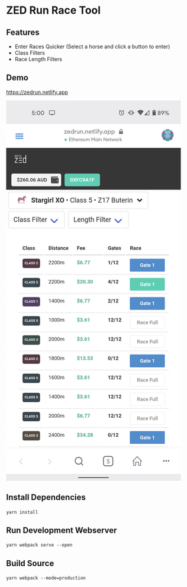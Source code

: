 # ZED Run Race Tool

## Features

- Enter Races Quicker (Select a horse and click a button to enter)
- Class Filters
- Race Length Filters

## Demo

https://zedrun.netlify.app

![ZED Run Race Tool](Screenshot.jpg)

## Install Dependencies

```yarn install```

## Run Development Webserver

```yarn webpack serve --open```

## Build Source

```yarn webpack --mode=production```
